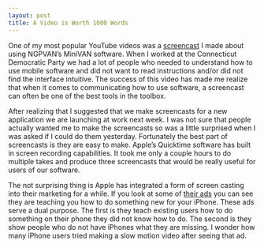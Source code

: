 ```yaml
---
layout: post
title: A Video is Worth 1000 Words
---
```

One of my most popular YouTube videos was a [screencast](https://www.youtube.com/watch?v=wI3uvihw29E) I made about using NGPVAN’s MiniVAN software. When I worked at the Connecticut Democratic Party we had a lot of people who needed to understand how to use mobile software and did not want to read instructions and/or did not find the interface intuitive. The success of this video has made me realize that when it comes to communicating how to use software, a screencast can often be one of the best tools in the toolbox.

After realizing that I suggested that we make screencasts for a new application we are launching at work next week. I was not sure that people actually wanted me to make the screencasts so was a little surprised when I was asked if I could do them yesterday. Fortunately the best part of screencasts is they are easy to make. Apple’s Quicktime software has built in screen recording capabilities. It took me only a couple hours to do multiple takes and produce three screencasts that would be really useful for users of our software.

The not surprising thing is Apple has integrated a form of screen casting into their marketing for a while. If you look at some of [their ads](https://www.youtube.com/watch?v=sXc4gTLPq_A) you can see they are teaching you how to do something new for your iPhone. These ads serve a dual purpose. The first is they teach existing users how to do something on their phone they did not know how to do. The second is they show people who do not have iPhones what they are missing. I wonder how many iPhone users tried making a slow motion video after seeing that ad.
